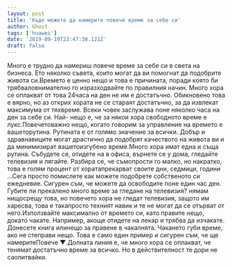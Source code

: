 ```yaml
---
layout: post
title: 'Къде можете да намерите повече време за себе си'
author: Ghost
tags: ['huawei']
date: '2019-09-19T23:47:38.121Z'
draft: false
---
```


Много е трудно да намериш повече време за себе си в света на бизнеса. Ето няколко съвета, които могат да ви помогнат да подобрите живота си.Времето е ценно нещо и това е причината, поради която би трябваловнимателно го изразходвайте по правилния начин. Много хора се оплакват от това 24часа на ден не им е достатъчно. Обикновено това е вярно, но аз открих хората не се стараят достатъчно, за да извлекат максимума от тяхвреме. Всеки човек заслужава поне няколко часа на ден за себе си. Най- нещо е, че за някои хора свободното време е лукс.Повечетоважно нещо, когато говорим за управление на времето е вашеторутина. Рутината е от голямо значение за всички. Добър и здравнавиците могат драстично да подобрят качеството на живота ви и да минимизират вашетоизгубено време.Много хора имат една и съща рутина. Събудете се, отидете на в офиса, върнете се у дома, гледайте телевизия и лягайте. Разбира се, че съмопрости го малко, но накратко, това е голям процент от хоратапрекарват своите дни, седмици, години ...Сега просто помислете как можете подобрете собственото си ежедневие. Сигурен съм, че можете да освободите поне един час ден. Губите ли прекалено много време за гледане на телевизия? нямам нищосрещу това, но повечето хора не гледат телевизия, защото им харесва, това е такапросто техният навик и те не могат да се отърват от него.Използвайте максимално от времето си, като правите нещо, докато чакате. Например, акоще отидете на лекар и трябва да изчакате. Донесете книга илинещо за правене в чакалнята. Чакането губи време, ако не степрави нещо. Това е само един пример и сигурен съм, че ще намеритеПовече ▼.Долната линия е, че много хора се оплакват, че тенямат достатъчно време за всичко. Но в действителност те дори не саопитвайки.
